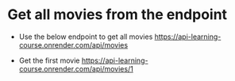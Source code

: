 # Get all movies from the endpoint

- Use the below endpoint to get all movies
https://api-learning-course.onrender.com/api/movies

- Get the first movie https://api-learning-course.onrender.com/api/movies/1
